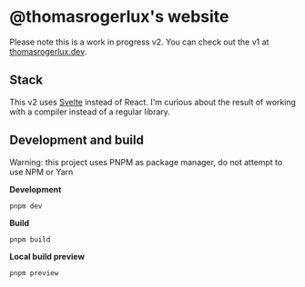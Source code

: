 # @thomasrogerlux's website

Please note this is a work in progress v2. You can check out the v1 at [thomasrogerlux.dev](https://thomasrogerlux.dev).

## Stack

This v2 uses [Svelte](https://svelte.dev/) instead of React. I'm curious about the result of working with a compiler instead of a regular library.

## Development and build

Warning: this project uses PNPM as package manager, do not attempt to use NPM or Yarn

**Development**

```shell
pnpm dev
```

**Build**

```shell
pnpm build
```

**Local build preview**

```shell
pnpm preview
```

